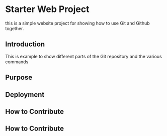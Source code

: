 # Starter Web Project

this is a simple website project for showing how to use Git and Github together.

## Introduction

This is example to show different parts of the Git repository and the various commands

## Purpose

## Deployment

## How to Contribute

## How to Contribute

